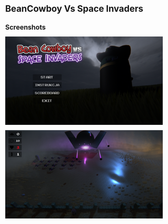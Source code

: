 # BeanCowboy Vs Space Invaders
## Screenshots
![screenshot1](img/p1.PNG)

![screenshot2](img/p2.PNG)
